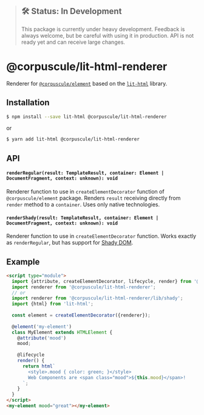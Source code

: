 > ## 🛠 Status: In Development
> This package is currently under heavy development. Feedback is always welcome, but be careful with
using it in production. API is not ready yet and can receive large changes.

# @corpuscule/lit-html-renderer
Renderer for [`@corpuscule/element`](../element) based on the [`lit-html`](https://lit-html.polymer-project.org/)
library.

## Installation
```bash
$ npm install --save lit-html @corpuscule/lit-html-renderer
``` 
or
```bash
$ yarn add lit-html @corpuscule/lit-html-renderer
```

## API
#### `renderRegular(result: TemplateResult, container: Element | DocumentFragment, context: unknown): void`
Renderer function to use in `createElementDecorator` function of `@corpuscule/element` package.
Renders `result` receiving directly from `render` method to a `container`. Uses only native 
technologies. 

#### `renderShady(result: TemplateResult, container: Element | DocumentFragment, context: unknown): void`
Renderer function to use in `createElementDecorator` function. Works exactly as `renderRegular`, but
has support for [Shady DOM](https://www.polymer-project.org/blog/shadydom).

## Example
```html
<script type="module">
  import {attribute, createElementDecorator, lifecycle, render} from '@corpuscule/element';
  import renderer from '@corpuscule/lit-html-renderer';
  // or
  import renderer from '@corpuscule/lit-html-renderer/lib/shady';
  import {html} from 'lit-html';
  
  const element = createElementDecorator({renderer});
  
  @element('my-element')
  class MyElement extends HTMLElement {
    @attribute('mood')
    mood;
    
    @lifecycle
    render() {
      return html`
        <style>.mood { color: green; }</style>
        Web Components are <span class="mood">${this.mood}</span>!
      `;
    }
  }
</script>
<my-element mood="great"></my-element>
```

  